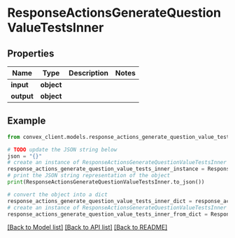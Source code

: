 # ResponseActionsGenerateQuestionValueTestsInner


## Properties

Name | Type | Description | Notes
------------ | ------------- | ------------- | -------------
**input** | **object** |  | 
**output** | **object** |  | 

## Example

```python
from convex_client.models.response_actions_generate_question_value_tests_inner import ResponseActionsGenerateQuestionValueTestsInner

# TODO update the JSON string below
json = "{}"
# create an instance of ResponseActionsGenerateQuestionValueTestsInner from a JSON string
response_actions_generate_question_value_tests_inner_instance = ResponseActionsGenerateQuestionValueTestsInner.from_json(json)
# print the JSON string representation of the object
print(ResponseActionsGenerateQuestionValueTestsInner.to_json())

# convert the object into a dict
response_actions_generate_question_value_tests_inner_dict = response_actions_generate_question_value_tests_inner_instance.to_dict()
# create an instance of ResponseActionsGenerateQuestionValueTestsInner from a dict
response_actions_generate_question_value_tests_inner_from_dict = ResponseActionsGenerateQuestionValueTestsInner.from_dict(response_actions_generate_question_value_tests_inner_dict)
```
[[Back to Model list]](../README.md#documentation-for-models) [[Back to API list]](../README.md#documentation-for-api-endpoints) [[Back to README]](../README.md)


